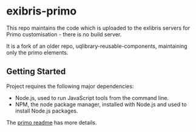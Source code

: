 # exibris-primo

This repo maintains the code which is uploaded to the exlibris servers for Primo customisation - there is no build server.

It is a fork of an older repo, uqlibrary-reusable-components, maintaining only the primo elements.

## Getting Started

Project requires the following major dependencies:

- Node.js, used to run JavaScript tools from the command line.
- NPM, the node package manager, installed with Node.js and used to install Node.js packages.

The [primo readme](src/readme.md) has more details.

